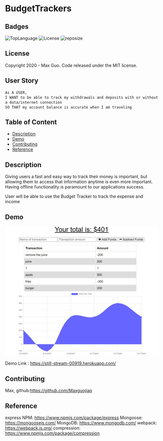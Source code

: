 # BudgetTrackers

## Badges

![TopLanguage](https://img.shields.io/github/languages/top/Maxguojiaqi/BudgetTrackers)
![License](https://img.shields.io/github/license/Maxguojiaqi/BudgetTrackers)
![reposize](https://img.shields.io/github/repo-size/Maxguojiaqi/BudgetTrackers)

## License

Copyright 2020 - Max Guo. Code released under the MIT license.

## User Story
```
As A USER, 
I WANT to be able to track my withdrawals and deposits with or without a data/internet connection
SO THAT my account balance is accurate when I am traveling
```
## Table of Content

* [Description](#Description)
* [Demo](#Demo)
* [Contributing](#Contributing)
* [Reference](#Reference)


## Description

Giving users a fast and easy way to track their money is important, but allowing them to access that information anytime is even more important. 
Having offline functionality is paramount to our applications success.

User will be able to use the Budget Tracker to track the expense and income


## Demo
![appDemo1](./demo/demo.JPG)

Demo Link : https://still-stream-00919.herokuapp.com/

## Contributing

Max, github:https://github.com/Maxguojiaq

## Reference
express NPM: https://www.npmjs.com/package/express
Mongoose: https://mongoosejs.com/
MongoDB: https://www.mongodb.com/
webpack: https://webpack.js.org/
compression: https://www.npmjs.com/package/compression
